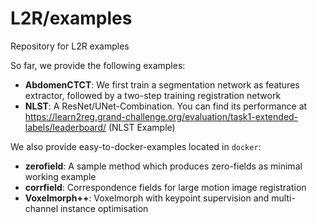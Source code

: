 
# L2R/examples

Repository for L2R examples

So far, we provide the following examples:

* **AbdomenCTCT**: We first train a segmentation network as features extractor, followed by a two-step training registration network
* **NLST**: A ResNet/UNet-Combination. You can find its performance at https://learn2reg.grand-challenge.org/evaluation/task1-extended-labels/leaderboard/ (NLST Example)

We also provide easy-to-docker-examples located in `docker`:

* **zerofield**: A sample method which produces zero-fields as minimal working example
* **corrfield**: Correspondence fields for large motion image registration
* **Voxelmorph++**: Voxelmorph with keypoint supervision and multi-channel instance optimisation

